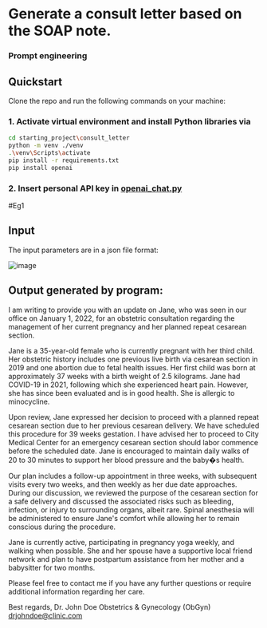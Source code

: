 # Generate a consult letter based on the SOAP note.

### Prompt engineering

## Quickstart

Clone the repo and run the following commands on your machine:

### 1. Activate virtual environment and install Python libraries via

```bash
cd starting_project\consult_letter
python -m venv ./venv
.\venv\Scripts\activate
pip install -r requirements.txt
pip install openai
```

### 2. Insert personal API key in [openai_chat.py](./starting_project/consult_letter/openai_chat.py)

#Eg1
## Input

The input parameters are in a json file format:

![image](https://github.com/user-attachments/assets/65d50ada-ffe5-448a-8308-a6447fc88362)




## Output generated by program:

I am writing to provide you with an update on Jane, who was seen in our office on January 1, 2022, for an obstetric consultation regarding the management of her current pregnancy and her planned repeat cesarean section.

Jane is a 35-year-old female who is currently pregnant with her third child. Her obstetric history includes one previous live birth via cesarean section in 2019 and one abortion due to fetal health issues. Her first child was born at approximately 37 weeks with a birth weight of 2.5 kilograms. Jane had COVID-19 in 2021, following which she experienced heart pain. However, she has since been evaluated and is in good health. She is allergic to minocycline.

Upon review, Jane expressed her decision to proceed with a planned repeat cesarean section due to her previous cesarean delivery. We have scheduled this procedure for 39 weeks gestation. I have advised her to proceed to City Medical Center for an emergency cesarean section should labor commence before the scheduled date. Jane is encouraged to maintain daily walks of 20 to 30 minutes to support her blood pressure and the baby�s health.

Our plan includes a follow-up appointment in three weeks, with subsequent visits every two weeks, and then weekly as her due date approaches. During our discussion, we reviewed the purpose of the cesarean section for a safe delivery and discussed the associated risks such as bleeding, infection, or injury to surrounding organs, albeit rare. Spinal anesthesia will be administered to ensure Jane's comfort while allowing her to remain conscious during the procedure.

Jane is currently active, participating in pregnancy yoga weekly, and walking when possible. She and her spouse have a supportive local friend network and plan to have postpartum assistance from her mother and a babysitter for two months.

Please feel free to contact me if you have any further questions or require additional information regarding her care.

Best regards,
Dr. John Doe
Obstetrics & Gynecology (ObGyn)
drjohndoe@clinic.com

